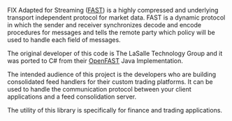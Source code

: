 FIX Adapted for Streaming ([FAST](http://fixprotocol.org)) is a highly compressed and underlying transport independent protocol for market data. FAST is a dynamic protocol in which the sender and receiver synchronizes decode and encode procedures for messages and tells the remote party which policy will be used to handle each field of messages.

The original developer of this code is The LaSalle Technology Group and it was ported to C# from their [OpenFAST](http://www.openfast.org/) Java Implementation.

The intended audience of this project is the developers who are building consolidated feed handlers for their custom trading platforms. It can be used to handle the communication protocol between your client applications and a feed consolidation server.

The utility of this library is specifically for finance and trading applications.